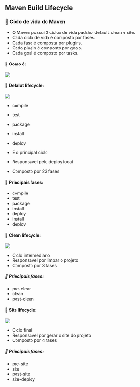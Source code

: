 ## Maven Build Lifecycle

### 🔗 Ciclo de vida do Maven

* O Maven possui 3 ciclos de vida padrão: default, clean e site.
* Cada ciclo de vida é composto por fases.
* Cada fase é composta por plugins.
* Cada plugin é composto por goals.
* Cada goal é composto por tasks.

#### 🔗 Como é: 

<img align=center src="https://cdn.discordapp.com/attachments/1098139264258158602/1156266087873253468/image.png?ex=65145835&is=651306b5&hm=b3aee90c5c8a05619f6f1d7f17135b619e4f5c5afd40d23509b624004b104d4f&">
<br>

#### 📍 Defalut lifecycle: 

<img align=center src="https://cdn.discordapp.com/attachments/1098139264258158602/1156266295046721557/image.png?ex=65145867&is=651306e7&hm=d5de0fd365845deb2b69db619e2e77e55d685068b53e0b28ca7b0d1eb6b1aa37&">
<br>

* compile
* test
* package
* install
* deploy

* É o principal ciclo 
* Responsável pelo deploy local
* Composto por 23 fases

#### 🔗 Principais fases: 

* compile
* test
* package
* install
* deploy
* install
* deploy

#### 📍 Clean lifecycle:

<img align=center src="https://cdn.discordapp.com/attachments/1098139264258158602/1156266700262613105/image.png?ex=651458c7&is=65130747&hm=28f6cfe939b96a7585d8458c409ef80948728b51c7484dd8dcbff3c254497b86&">
<br>

* Ciclo intermediario
* Responsável por limpar o projeto
* Composto por 3 fases

##### 🔗 Principais fases:

* pre-clean
* clean
* post-clean

#### 📍 Site lifecycle:

<img align=center src="https://cdn.discordapp.com/attachments/1098139264258158602/1156267265856110632/image.png?ex=6514594e&is=651307ce&hm=a86077faa313ed78a905f28235373d41c23ddaae65c61e8da16af7a4a0bbfa1e&">
<br>

* Ciclo final 
* Responsável por gerar o site do projeto
* Composto por 4 fases

##### 🔗 Principais fases:

* pre-site
* site
* post-site
* site-deploy


